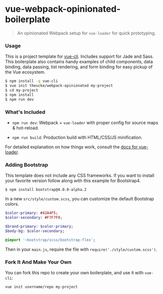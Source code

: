 # vue-webpack-opinionated-boilerplate

> An opinionated Webpack setup for `vue-loader` for quick prototyping.

### Usage

This is a project template for [vue-cli](https://github.com/vuejs/vue-cli). Includes support for Jade and Sass. This boilerplate also contains handy examples of child components, data binding, data passing, list rendering, and form binding for easy pickup of the Vue ecosystem.

``` bash
$ npm install -g vue-cli
$ vue init theucke/webpack-opinionated my-project
$ cd my-project
$ npm install
$ npm run dev
```

### What's Included

- `npm run dev`: Webpack + `vue-loader` with proper config for source maps & hot-reload.

- `npm run build`: Production build with HTML/CSS/JS minification.

For detailed explanation on how things work, consult the [docs for vue-loader](http://vuejs.github.io/vue-loader).

### Adding Bootstrap

This template does not include any CSS frameworks. If you want to install your favorite version follow along with this example for Bootstrap4.

```base
$ npm install bootstrap@4.0.0-alpha.2
```

In a new `src/style/custom.scss`, you can customize the default Bootstrap colors.

```sass
$color-primary: #42A4F5;
$color-secondary: #F7F7F9;

$brand-primary: $color-primary;
$body-bg: $color-secondary;

@import '~bootstrap/scss/bootstrap-flex';
```

Then in your `main.js`, require the file with `require('./style/custom.scss')`.

### Fork It And Make Your Own

You can fork this repo to create your own boilerplate, and use it with `vue-cli`:

``` bash
vue init username/repo my-project
```
